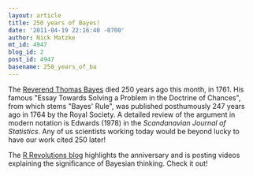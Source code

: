 ```yaml
---
layout: article
title: 250 years of Bayes!
date: '2011-04-19 22:16:40 -0700'
author: Nick Matzke
mt_id: 4947
blog_id: 2
post_id: 4947
basename: 250_years_of_ba
---
```

The [Reverend Thomas Bayes](http://www.britannica.com/EBchecked/topic/56807/Thomas-Bayes) died 250 years ago this month, in 1761.  His famous "Essay Towards Solving a Problem in the Doctrine of Chances", from which stems "Bayes' Rule",  was published posthumously 247 years ago in 1764 by the Royal Society.  A detailed review of the argument in modern notation is Edwards (1978) in the _Scandanavian Journal of Statistics_.  Any of us scientists working today would be beyond lucky to have our work cited 250 later!

The [R Revolutions blog](http://blog.revolutionanalytics.com/2011/04/250-years-of-bayes-theorem.html) highlights the anniversary and is posting videos explaining the significance of Bayesian thinking. Check it out!
